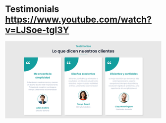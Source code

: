 # Testimonials https://www.youtube.com/watch?v=LJSoe-tgI3Y
<p align="center">
  <img src="preview.png" alt="preview del proyecto"  width="1600">
</p>